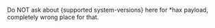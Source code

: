 Do NOT ask about {supported system-versions} here for *hax payload, completely wrong place for that.
